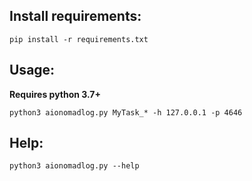 ## Install requirements:

```
pip install -r requirements.txt
```

## Usage:

**Requires python 3.7+**

```
python3 aionomadlog.py MyTask_* -h 127.0.0.1 -p 4646
```

## Help:

```
python3 aionomadlog.py --help
```
